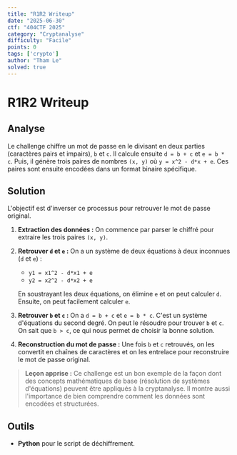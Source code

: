```yaml
---
title: "R1R2 Writeup"
date: "2025-06-30"
ctf: "404CTF 2025"
category: "Cryptanalyse"
difficulty: "Facile"
points: 0
tags: ['crypto']
author: "Tham Le"
solved: true
---
```


# R1R2 Writeup

## Analyse

Le challenge chiffre un mot de passe en le divisant en deux parties (caractères pairs et impairs), `b` et `c`. Il calcule ensuite `d = b + c` et `e = b * c`. Puis, il génère trois paires de nombres `(x, y)` où `y = x^2 - d*x + e`. Ces paires sont ensuite encodées dans un format binaire spécifique.

## Solution

L'objectif est d'inverser ce processus pour retrouver le mot de passe original.

1.  **Extraction des données :** On commence par parser le chiffré pour extraire les trois paires `(x, y)`.

2.  **Retrouver `d` et `e` :** On a un système de deux équations à deux inconnues (`d` et `e`) :
    *   `y1 = x1^2 - d*x1 + e`
    *   `y2 = x2^2 - d*x2 + e`

    En soustrayant les deux équations, on élimine `e` et on peut calculer `d`. Ensuite, on peut facilement calculer `e`.

3.  **Retrouver `b` et `c` :** On a `d = b + c` et `e = b * c`. C'est un système d'équations du second degré. On peut le résoudre pour trouver `b` et `c`. On sait que `b > c`, ce qui nous permet de choisir la bonne solution.

4.  **Reconstruction du mot de passe :** Une fois `b` et `c` retrouvés, on les convertit en chaînes de caractères et on les entrelace pour reconstruire le mot de passe original.

> **Leçon apprise :** Ce challenge est un bon exemple de la façon dont des concepts mathématiques de base (résolution de systèmes d'équations) peuvent être appliqués à la cryptanalyse. Il montre aussi l'importance de bien comprendre comment les données sont encodées et structurées.

## Outils

-   **Python** pour le script de déchiffrement.
